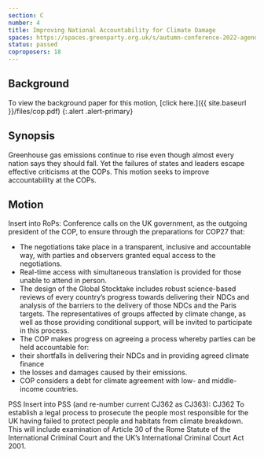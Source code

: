 ```yaml
---
section: C
number: 4
title: Improving National Accountability for Climate Damage
spaces: https://spaces.greenparty.org.uk/s/autumn-conference-2022-agenda-forum/?contentId=97884
status: passed
coproposers: 18
---
```

## Background
To view the background paper for this motion, [click here.]({{ site.baseurl }}/files/cop.pdf)
{:.alert .alert-primary}

## Synopsis
Greenhouse gas emissions continue to rise even though almost every nation says they should fall. Yet the failures of states and leaders escape effective criticisms at the COPs. This motion seeks to improve accountability at the COPs.

## Motion
Insert into RoPs:
Conference calls on the UK government, as the outgoing president of the COP, to ensure through the preparations for COP27 that:
*	The negotiations take place in a transparent, inclusive and accountable way, with parties and observers granted equal access to the negotiations.
*	Real-time access with simultaneous translation is provided for those unable to attend in person.
*	The design of the Global Stocktake includes robust science-based reviews of every country’s progress towards delivering their NDCs and analysis of the barriers to the delivery of those NDCs and the Paris targets. The representatives of groups affected by climate change, as well as those providing conditional support, will be invited to participate in this process.
*	The COP makes progress on agreeing a process whereby parties can be held accountable for:
*	their shortfalls in delivering their NDCs and in providing agreed climate finance
*	the losses and damages caused by their emissions.
*	COP considers a debt for climate agreement with low- and middle-income countries.

PSS
Insert into PSS (and re-number current CJ362 as CJ363):
CJ362 To establish a legal process to prosecute the people most responsible for the UK having failed to protect people and habitats from climate breakdown. This will include examination of Article 30 of the Rome Statute of the International Criminal Court and the UK’s International Criminal Court Act 2001.
